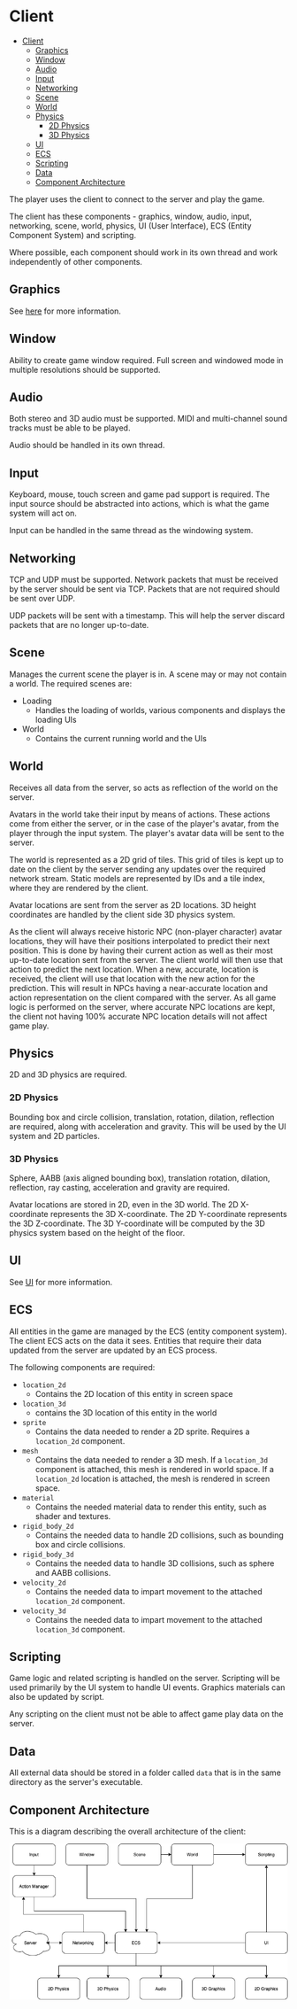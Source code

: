# Client

- [Client](#client)
  - [Graphics](#graphics)
  - [Window](#window)
  - [Audio](#audio)
  - [Input](#input)
  - [Networking](#networking)
  - [Scene](#scene)
  - [World](#world)
  - [Physics](#physics)
    - [2D Physics](#2d-physics)
    - [3D Physics](#3d-physics)
  - [UI](#ui)
  - [ECS](#ecs)
  - [Scripting](#scripting)
  - [Data](#data)
  - [Component Architecture](#component-architecture)

The player uses the client to connect to the server and play the game.

The client has these components - graphics, window, audio, input, networking, scene, world, physics, UI (User Interface), ECS (Entity Component System) and scripting.

Where possible, each component should work in its own thread and work independently of other components.

## Graphics

See [here](graphics.md) for more information.

## Window

Ability to create game window required. Full screen and windowed mode in multiple resolutions should be supported.

## Audio

Both stereo and 3D audio must be supported. MIDI and multi-channel sound tracks must be able to be played.

Audio should be handled in its own thread.

## Input

Keyboard, mouse, touch screen and game pad support is required. The input source should be abstracted into actions, which is what the game system will act on.

Input can be handled in the same thread as the windowing system.

## Networking

TCP and UDP must be supported. Network packets that must be received by the server should be sent via TCP. Packets that are not required should be sent over UDP.

UDP packets will be sent with a timestamp. This will help the server discard packets that are no longer up-to-date.

## Scene

Manages the current scene the player is in. A scene may or may not contain a world. The required scenes are:

- Loading
  - Handles the loading of worlds, various components and displays the loading UIs
- World
  - Contains the current running world and the UIs

## World

Receives all data from the server, so acts as reflection of the world on the server.

Avatars in the world take their input by means of actions. These actions come from either the server, or in the case of the player's avatar, from the player through the input system. The player's avatar data will be sent to the server.

The world is represented as a 2D grid of tiles. This grid of tiles is kept up to date on the client by the server sending any updates over the required network stream. Static models are represented by IDs and a tile index, where they are rendered by the client.

Avatar locations are sent from the server as 2D locations. 3D height coordinates are handled by the client side 3D physics system.

As the client will always receive historic NPC (non-player character) avatar locations, they will have their positions interpolated to predict their next position. This is done by having their current action as well as their most up-to-date location sent from the server. The client world will then use that action to predict the next location. When a new, accurate, location is received, the client will use that location with the new action for the prediction. This will result in NPCs having a near-accurate location and action representation on the client compared with the server. As all game logic is performed on the server, where accurate NPC locations are kept, the client not having 100% accurate NPC location details will not affect game play.

## Physics

2D and 3D physics are required.

### 2D Physics

Bounding box and circle collision, translation, rotation, dilation, reflection are required, along with acceleration and gravity. This will be used by the UI system and 2D particles.

### 3D Physics

Sphere, AABB (axis aligned bounding box), translation rotation, dilation, reflection, ray casting, acceleration and gravity are required.

Avatar locations are stored in 2D, even in the 3D world. The 2D X-coordinate represents the 3D X-coordinate. The 2D Y-coordinate represents the 3D Z-coordinate. The 3D Y-coordinate will be computed by the 3D physics system based on the height of the floor.

## UI

See [UI](ui.md) for more information.

## ECS

All entities in the game are managed by the ECS (entity component system). The client ECS acts on the data it sees. Entities that require their data updated from the server are updated by an ECS process.

The following components are required:

- `location_2d`
  - Contains the 2D location of this entity in screen space
- `location_3d`
  - contains the 3D location of this entity in the world
- `sprite`
  - Contains the data needed to render a 2D sprite. Requires a `location_2d` component.
- `mesh`
  - Contains the data needed to render a 3D mesh. If a `location_3d` component is attached, this mesh is rendered in world space. If a `location_2d` location is attached, the mesh is rendered in screen space.
- `material`
  - Contains the needed material data to render this entity, such as shader and textures.
- `rigid_body_2d`
  - Contains the needed data to handle 2D collisions, such as bounding box and circle collisions.
- `rigid_body_3d`
  - Contains the needed data to handle 3D collisions, such as sphere and AABB collisions.
- `velocity_2d`
  - Contains the needed data to impart movement to the attached `location_2d` component.
- `velocity_3d`
  - Contains the needed data to impart movement to the attached `location_3d` component.

## Scripting

Game logic and related scripting is handled on the server. Scripting will be used primarily by the UI system to handle UI events. Graphics materials can also be updated by script.

Any scripting on the client must not be able to affect game play data on the server.

## Data

All external data should be stored in a folder called `data` that is in the same directory as the server's executable.

## Component Architecture

This is a diagram describing the overall architecture of the client:

![Overall Client Architecture](images/client_architecture.drawio.png)
